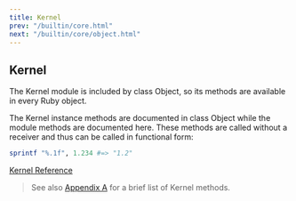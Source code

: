 ```yaml
---
title: Kernel
prev: "/builtin/core.html"
next: "/builtin/core/object.html"
---
```


## Kernel

The Kernel module is included by class Object, so its methods are
available in every Ruby object.

The Kernel instance methods are documented in class Object while the
module methods are documented here. These methods are called without a
receiver and thus can be called in functional form:


```ruby
sprintf "%.1f", 1.234 #=> "1.2"
```

<a href='https://ruby-doc.org/core-2.5.0/Kernel.html' class='ruby-doc
remote' target='_blank'>Kernel Reference</a>



> See also [Appendix A](../../appendix-a.md) for a brief list of Kernel
> methods.

